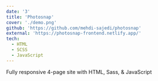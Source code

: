 ```yaml
---
date: '3'
title: 'Photosnap'
cover: './demo.png'
github: 'https://github.com/mehdi-sajedi/photosnap'
external: 'https://photosnap-frontend.netlify.app/'
tech:
  - HTML
  - SCSS
  - JavaScript
---
```


Fully responsive 4-page site with HTML, Sass, & JavaScript
